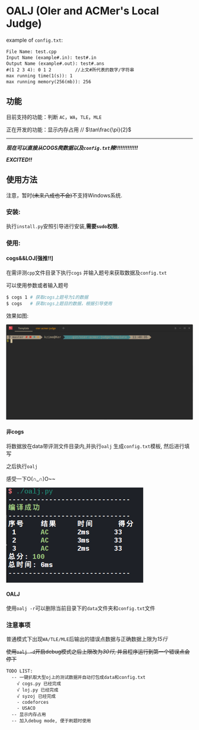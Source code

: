 # OALJ (OIer and ACMer's Local Judge)

example of `config.txt`:

``` test
File Name: test.cpp
Input Name (example#.in): test#.in
Output Name (example#.out): test#.ans
#(1 2 3 4): 0 1 2         //上文#所代表的数字/字符串
max running time(1(s)): 1
max running memory(256(mb)): 256
```
## 功能

目前支持的功能：判断 `AC`，`WA`，`TLE`，`MLE`

正在开发的功能：显示内存占用   // $\tan\frac{\pi}{2}$

---

***现在可以直接从COGS爬数据以及`config.txt`辣!!!!!!!!!!!!!***

***EXCITED!!***

## 使用方法

注意，暂时~~(未来八成也不会)~~不支持Windows系统.

### 安装:

执行`install.py`安照引导进行安装,**需要`sudo`权限.**

### 使用:

#### cogs&&LOJ[强推!!]

在需评测`cpp`文件目录下执行`cogs` 并输入题号来获取数据及`config.txt`

可以使用参数或者输入题号

``` bash
$ cogs 1 # 获取cogs上题号为1的数据
$ cogs   # 获取cogs上题目的数据，根据引导使用
```

效果如图:

![cogs](./cogs.gif)

#### 非cogs

将数据放在data带评测文件目录内,并执行`oalj` 生成`config.txt`模板, 然后进行填写

之后执行`oalj`

感受一下O(∩_∩)O~~

![ac](./ac.png)

#### OALJ

使用`oalj -r`可以删除当前目录下的`data`文件夹和`config.txt`文件

###  注意事项

  普通模式下出现`WA/TLE/MLE`后输出的错误点数据与正确数据上限为*15行* 

  ~~使用`oalj -d`开启debug模式之后上限改为*30行*, 并且程序运行到第一个错误点会停下~~

```
TODO LIST:
  -- 一键扒取大型oj上的测试数据并自动打包成data和config.txt
    √ cogs.py 已经完成
    √ loj.py 已经完成
    √ syzoj 已经完成
    - codeforces
    - USACO
  -- 显示内存占用
  -- 加入debug mode, 便于刷题时使用
```
